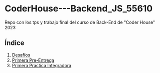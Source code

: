 # CoderHouse---Backend_JS_55610
Repo con los tps y trabajo final del curso de Back-End de "Coder House" 2023

## Índice

1. [Desafíos](https://github.com/leoroan/CoderHouse---Backend_JS_55610/tree/desafios)
2. [Primera Pre-Entrega](https://github.com/leoroan/CoderHouse---Backend_JS_55610/tree/PriemeraPreEntrega)
3. [Primera Practica Integradora](https://github.com/leoroan/CoderHouse---Backend_JS_55610/tree/PrimeraPracticaIntegradora)

